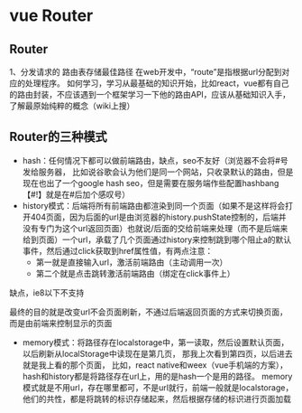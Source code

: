 # vue Router
## Router
1、分发请求的
路由表存储最佳路径 
在web开发中，“route”是指根据url分配到对应的处理程序。
如何学习，学习从最基础的知识开始，比如react，vue都有自己的路由封装，不应该遇到一个框架学习一下他的路由API，应该从基础知识入手，了解最原始纯粹的概念（wiki上搜）
## Router的三种模式
* hash：任何情况下都可以做前端路由，缺点，seo不友好（浏览器不会将#号发给服务器， 比如说谷歌会认为他们是同一个网站，只收录默认的路由，但是现在也出了一个google hash seo，但是需要在服务端作些配置hashbang【#!】就是在#后加个感叹号）
* history模式：后端将所有前端路由都渲染到同一个页面（如果不是这样将会打开404页面，因为后面的url是由浏览器的history.pushState控制的，后端并没有专门为这个url返回页面）也就说/后面的交给前端来处理（而不是后端来给到页面）一个url，承载了几个页面通过history来控制跳到哪个阻止a的默认事件，然后通过click获取到href属性值，有两点注意：
    * 第一就是直接输入url，激活前端路由（主动调用一次）
    * 第二个就是点击跳转激活前端路由（绑定在click事件上）

缺点，ie8以下不支持

最终的目的就是改变url不会页面刷新，不通过后端返回页面的方式来切换页面，而是由前端来控制显示的页面
* memory模式：将路径存在localstorage中，第一读取，然后设置默认页面，
以后刷新从localStorage中读现在是第几页，
那我上次看到第四页，以后进去就是我上看的那个页面，
比如，react native和weex（vue手机端的方案），
hash和history都是将路径存在url上，用的是hash一个是用的路径。
memory模式就是不用url，存在哪里都可，不是url就行，前端一般就是localstorage，
他们的共性，都是将跳转的标识存储起来，然后根据存储的标识进行页面加载